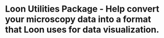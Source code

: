 # Loon Utilities Package - Help convert your microscopy data into a format that Loon uses for data visualization.